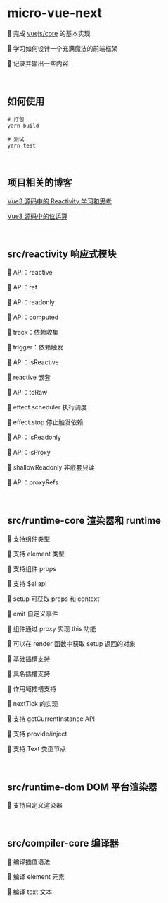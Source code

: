 # micro-vue-next

:dart:  完成 [vuejs/core](https://github.com/vuejs/core) 的基本实现

:dart:  学习如何设计一个充满魔法的前端框架

:dart:  记录并输出一些内容

&nbsp;

## 如何使用

```
# 打包
yarn build

# 测试
yarn test
```

&nbsp;


## 项目相关的博客

[Vue3 源码中的 Reactivity 学习和思考](https://wumanho.cn/posts/vue3reactivity/)

[Vue3 源码中的位运算](https://wumanho.cn/posts/vueshapeflags/)

&nbsp;

## src/reactivity 响应式模块

:star2: API：reactive

:star2: API：ref

:star2: API：readonly

:star2: API：computed

:star2: track：依赖收集

:star2: trigger：依赖触发

:star2: API：isReactive

:star2: reactive 嵌套

:star2: API：toRaw

:star2: effect.scheduler 执行调度

:star2: effect.stop 停止触发依赖

:star2: API：isReadonly

:star2: API：isProxy

:star2: shallowReadonly 非嵌套只读

:star2: API：proxyRefs

&nbsp;

## src/runtime-core 渲染器和 runtime

:star2: 支持组件类型

:star2: 支持 element 类型

:star2: 支持组件 props

:star2: 支持 $el api

:star2: setup 可获取 props 和 context

:star2: emit 自定义事件

:star2: 组件通过 proxy 实现 this 功能

:star2: 可以在 render 函数中获取 setup 返回的对象

:star2: 基础插槽支持

:star2: 具名插槽支持

:star2: 作用域插槽支持

:star2: nextTick 的实现

:star2: 支持 getCurrentInstance API

:star2: 支持 provide/inject

:star2: 支持 Text 类型节点

&nbsp;

## src/runtime-dom DOM 平台渲染器

:star2: 支持自定义渲染器

&nbsp;

## src/compiler-core 编译器

:star2: 编译插值语法

:star2: 编译 element 元素

:star2: 编译 text 文本
